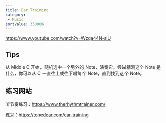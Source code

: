 ```yaml
---
title: Ear Training
category:
 - Music
sortValue: 330006
---
```


https://www.youtube.com/watch?v=Wzqa44N-sIU

## Tips

从 Middle C 开始，随机选中一个另外的 Note，演奏它。尝试猜测这个 Note 是什么，你可以从 C 一直往上或往下唱每个 Note，直到找到这个 Note。

## 练习网站

听节奏练习：https://www.therhythmtrainer.com/

练耳：https://tonedear.com/ear-training
